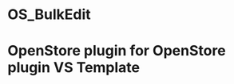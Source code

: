 # OS_BulkEdit

OpenStore plugin for OpenStore plugin VS Template
=================================================

